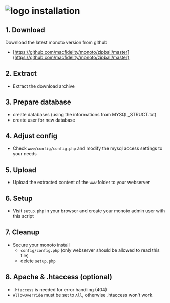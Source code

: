 ![logo](https://raw.githubusercontent.com/yafp/monoto/master/www/images/logo/monotoLogoBlack.png) installation
==========

## 1. Download
Download the latest monoto version from github
* [https://github.com/macfidelity/monoto/zipball/master](https://github.com/macfidelity/monoto/zipball/master)

## 2. Extract
* Extract the download archive

## 3. Prepare database
* create databases (using the informations from MYSQL_STRUCT.txt)
* create user for new database

## 4. Adjust config
* Check ```www/config/config.php``` and modify the mysql access settings to your needs

## 5. Upload
* Upload the extracted content of the ```www``` folder to your webserver

## 6. Setup
* Visit ```setup.php``` in your browser and create your monoto admin user with this script

## 7. Cleanup
* Secure your monoto install
  * ```config/config.php``` (only webserver should be allowed to read this file)
  * delete ```setup.php```

## 8. Apache & .htaccess (optional)
* ```.htaccess``` is needed for error handling (404)
* ```AllowOverride``` must be set to ```All```, otherwise .htaccess won't work.
